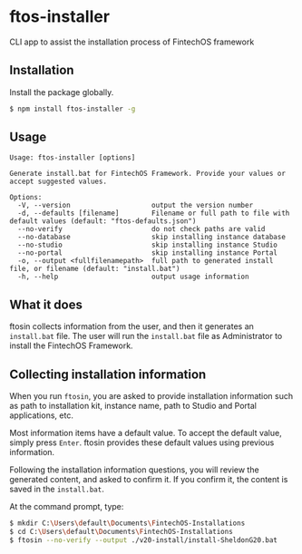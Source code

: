 # ftos-installer

CLI app to assist the installation process of FintechOS framework

## Installation

Install the package globally.

```bash
$ npm install ftos-installer -g
```

## Usage

```
Usage: ftos-installer [options]

Generate install.bat for FintechOS Framework. Provide your values or accept suggested values.

Options:
  -V, --version                    output the version number
  -d, --defaults [filename]        Filename or full path to file with default values (default: "ftos-defaults.json")
  --no-verify                      do not check paths are valid
  --no-database                    skip installing instance database
  --no-studio                      skip installing instance Studio
  --no-portal                      skip installing instance Portal
  -o, --output <fullfilenamepath>  full path to generated install file, or filename (default: "install.bat")
  -h, --help                       output usage information
```

## What it does

ftosin collects information from the user, and then it generates an `install.bat` file. The user will run the `install.bat` file as Administrator to install the FintechOS Framework.

## Collecting installation information

When you run `ftosin`, you are asked to provide installation information such as path to installation kit, instance name, path to Studio and Portal applications, etc.

Most information items have a default value. To accept the default value, simply press `Enter`. ftosin provides these default values using previous information.

Following the installation information questions, you will review the generated content, and asked to confirm it. If you confirm it, the content is saved in the `install.bat`.  

At the command prompt, type:

```bash
$ mkdir C:\Users\default\Documents\FintechOS-Installations
$ cd C:\Users\default\Documents\FintechOS-Installations
$ ftosin --no-verify --output ./v20-install/install-SheldonG20.bat
```

